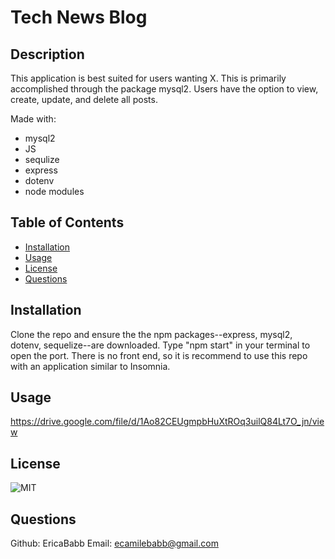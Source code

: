 <!-- need to add sign up feature, and a settimer sign out after idle for X amt of time -->

# Tech News Blog

## Description

This application is best suited for users wanting X. This is primarily accomplished through the package mysql2. Users have the option to view, create, update, and delete all posts.

Made with:

- mysql2
- JS
- sequlize
- express
- dotenv
- node modules

## Table of Contents

- [Installation](#installation)
- [Usage](#usage)
- [License](#license)
- [Questions](#questions)

## Installation

Clone the repo and ensure the the npm packages--express, mysql2, dotenv, sequelize--are downloaded. Type "npm start" in your terminal to open the port. There is no front end, so it is recommend to use this repo with an application similar to Insomnia.

## Usage

https://drive.google.com/file/d/1Ao82CEUgmpbHuXtROq3uilQ84Lt7O_jn/view

## License

![MIT](https://img.shields.io/badge/license-MIT-green)

## Questions

Github: EricaBabb
Email: ecamilebabb@gmail.com

<!-- Go into seeds and run node index to get it ready, then go out into Develop and run npm start for the port -->
